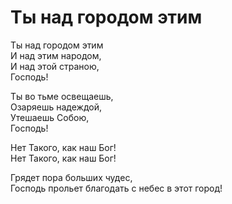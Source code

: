 # Ты над городом этим
Ты над городом этим  
И над этим народом,  
И над этой страною,  
Господь!  
  
Ты во тьме освещаешь,  
Озаряешь надеждой,  
Утешаешь Собою,  
Господь!  
  
Нет Такого, как наш Бог!  
Нет Такого, как наш Бог!  
  
Грядет пора больших чудес,  
Господь прольет благодать с небес в этот город!
